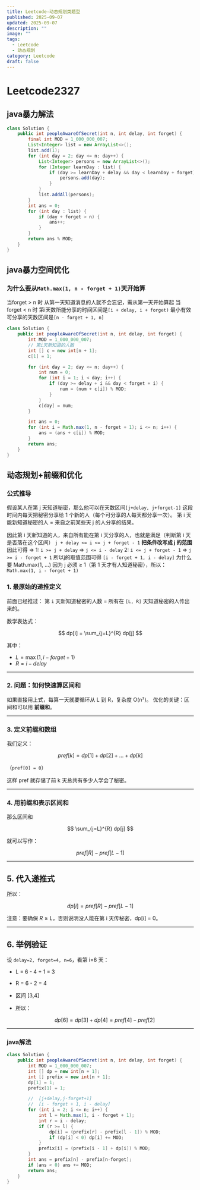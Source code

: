 ```yaml
---
title: Leetcode-动态规划类题型
published: 2025-09-07
updated: 2025-09-07
description: ""
image: ""
tags:
  - Leetcode
  - 动态规划
category: Leetcode
draft: false
---
```


# Leetcode2327


## java暴力解法

```java
class Solution {
    public int peopleAwareOfSecret(int n, int delay, int forget) {
        final int MOD = 1_000_000_007;
        List<Integer> list = new ArrayList<>();
        list.add(1);
        for (int day = 2; day <= n; day++) {
            List<Integer> persons = new ArrayList<>();
            for (Integer learnDay : list) {
                if (day >= learnDay + delay && day < learnDay + forget) {
                    persons.add(day);
                }
            }
            list.addAll(persons);
        }
        int ans = 0;
        for (int day : list) {
            if (day + forget > n) {
                ans++;
            }
        }
        return ans % MOD;
    }
}
```

## java暴力空间优化
### 为什么要从``Math.max(1, n - forget + 1)``天开始算
当forget > n 时 从第一天知道消息的人就不会忘记，需从第一天开始算起
当forget < n 时 第i天数所能分享的时间区间是``[i + delay, i + forget)``
最小有效可分享的天数区间是``[n - forget + 1, n]``
```java
class Solution {
    public int peopleAwareOfSecret(int n, int delay, int forget) {
        int MOD = 1_000_000_007;
        // 第i天新知道的人数
        int [] c = new int[n + 1];
        c[1] = 1;

        for (int day = 2; day <= n; day++) {
            int num = 0;
            for (int i = 1; i < day; i++) {
                if (day >= delay + i && day < forget + i) {
                    num = (num + c[i]) % MOD;
                }
            }
            c[day] = num;
        }

        int ans = 0;
        for (int i = Math.max(1, n - forget + 1); i <= n; i++) {
            ans = (ans + c[i]) % MOD;
        }
        return ans;
    }
}
```

## 动态规划+前缀和优化

### 公式推导
假设某人在第 j 天知道秘密，那么他可以在天数区间``[j+delay, j+forget-1]`` 这段时间内每天把秘密分享给 1 个新的人（每个可分享的人每天都分享一次）。
第 i 天能新知道秘密的人 = 来自之前某些天 j 的人分享的结果。

因此第 i 天新知道的人，来自所有能在第 i 天分享的人，也就是满足（判断第 i 天是否落在这个区间）
``j + delay <= i <= j + forget - 1``
**把条件改写成 j 的范围**
因此可得 =>
1: ``i >= j + delay`` => ``j <= i - delay``
2: ``i <= j + forget - 1`` => ``j >= i - forget + 1``
所以j的取值范围可得
``[i - forget + 1, i - delay]``
为什么要 Math.max(1, …)
因为 j 必须 ≥ 1（第 1 天才有人知道秘密），所以：
``Math.max(1, i - forget + 1)``





### 1. 最原始的递推定义

前面已经推过：
第 `i` 天新知道秘密的人数 = 所有在 `[L, R]` 天知道秘密的人传出来的。

数学表达式：

$$
dp[i] = \sum_{j=L}^{R} dp[j]
$$

其中：

* $L = \max(1, i - forget + 1)$
* $R = i - delay$

---

### 2. 问题：如何快速算区间和

如果直接用上式，每算一天就要循环从 L 到 R，复杂度 O(n²)。
优化的关键：区间和可以用 **前缀和**。

---

### 3. 定义前缀和数组

我们定义：

$$
pref[k] = dp[1] + dp[2] + ... + dp[k]
$$

（`pref[0] = 0`）

这样 pref 就存储了前 k 天总共有多少人学会了秘密。

---

### 4. 用前缀和表示区间和

那么区间和

$$
\sum_{j=L}^{R} dp[j]
$$

就可以写作：

$$
pref[R] - pref[L-1]
$$

---

## 5. 代入递推式

所以：

$$
dp[i] = pref[R] - pref[L-1]
$$

注意：要确保 $R \ge L$，否则说明没人能在第 i 天传秘密，dp\[i] = 0。

---

## 6. 举例验证

设 `delay=2, forget=4, n=6`，看第 i=6 天：

* L = 6 - 4 + 1 = 3
* R = 6 - 2 = 4
* 区间 \[3,4]
* 所以：

  $$
  dp[6] = dp[3] + dp[4] = pref[4] - pref[2]
  $$

---

### java解法
```java
class Solution {
    public int peopleAwareOfSecret(int n, int delay, int forget) {
        int MOD = 1_000_000_007;
        int [] dp = new int[n + 1];
        int [] prefix = new int[n + 1];
        dp[1] = 1;
        prefix[1] = 1;

        //  [j+delay,j-forget+1]
        //  [i - forget + 1, i - delay]
        for (int i = 2; i <= n; i++) {
            int l = Math.max(1, i - forget + 1);
            int r = i - delay;
            if (r >= l) {
                dp[i] = (prefix[r] - prefix[l - 1]) % MOD;
                if (dp[i] < 0) dp[i] += MOD;
            }
            prefix[i] = (prefix[i - 1] + dp[i]) % MOD;
        }
        int ans = prefix[n] - prefix[n-forget];
        if (ans < 0) ans += MOD;
        return ans;
    }
}
```